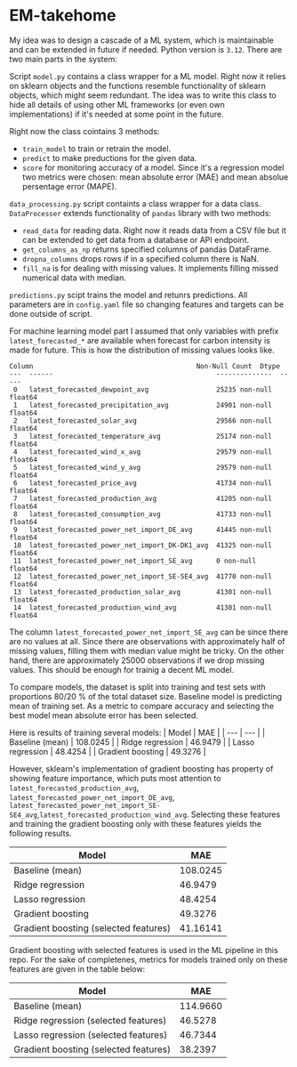 # EM-takehome

My idea was to design a cascade of a ML system, which is maintainable and can be extended in future if needed. Python version is `3.12`. There are two main parts in the system:

Script `model.py` contains a class wrapper for a ML model. Right now it relies on sklearn objects and the functions resemble functionality of sklearn objects, which might seem redundant. The idea was to write this class to hide all details of using other ML frameworks (or even own implementations) if it's needed at some point in the future.

Right now the class cointains 3 methods: 
- `train_model` to train or retrain the model. 
- `predict` to make preductions for the given data.
- `score` for monitoring accuracy of a model. Since it's a regression model two metrics were chosen: mean absolute error (MAE) and mean absolue persentage error (MAPE).


`data_processing.py` script containts a class wrapper for a data class. `DataProcesser` extends functionality of `pandas` library with two methods:
- `read_data` for reading data. Right now it reads data from a CSV file but it can be extended to get data from a database or API endpoint.
- `get_columns_as_np` returns specified columns of pandas DataFrame.
- `dropna_columns` drops rows if in a specified column there is NaN.
- `fill_na` is for dealing with missing values. It implements filling missed numerical data with median.

`predictions.py` scipt trains the model and retunrs predictions. All parameters are in `config.yaml` file so changing features and targets can be done outside of script.

For machine learning model part I assumed that only variables with prefix `latest_forecasted_*` are available when forecast for carbon intensity is made for future. This is how the distribution of missing values looks like.

```
Column                                         Non-Null Count  Dtype  
---  ------                                         --------------  -----  
 0   latest_forecasted_dewpoint_avg                 25235 non-null  float64
 1   latest_forecasted_precipitation_avg            24901 non-null  float64
 2   latest_forecasted_solar_avg                    29566 non-null  float64
 3   latest_forecasted_temperature_avg              25174 non-null  float64
 4   latest_forecasted_wind_x_avg                   29579 non-null  float64
 5   latest_forecasted_wind_y_avg                   29579 non-null  float64
 6   latest_forecasted_price_avg                    41734 non-null  float64
 7   latest_forecasted_production_avg               41205 non-null  float64
 8   latest_forecasted_consumption_avg              41733 non-null  float64
 9   latest_forecasted_power_net_import_DE_avg      41445 non-null  float64
 10  latest_forecasted_power_net_import_DK-DK1_avg  41325 non-null  float64
 11  latest_forecasted_power_net_import_SE_avg      0 non-null      float64
 12  latest_forecasted_power_net_import_SE-SE4_avg  41770 non-null  float64
 13  latest_forecasted_production_solar_avg         41301 non-null  float64
 14  latest_forecasted_production_wind_avg          41301 non-null  float64
```

The column `latest_forecasted_power_net_import_SE_avg` can be since there are no values at all. Since there are observations with approximately half of missing values, filling them with median value might be tricky. On the other hand, there are approximately 25000 observations if we drop missing values. This should be enough for trainig a decent ML model. 

To compare models, the dataset is split into training and test sets with proportions 80/20 % of the total dataset size. Baseline model is predicting mean of training set. As a metric to compare accuracy and selecting the best model mean absolute error has been selected. 

Here is results of training several models:
| Model | MAE |
| --- | --- |
| Baseline (mean) | 108.0245 |
| Ridge regression | 46.9479 |
| Lasso regression | 48.4254 |
| Gradient boosting | 49.3276 |

However, sklearn's implementation of gradient boosting has property of showing feature importance, which puts most attention to `latest_forecasted_production_avg`, `latest_forecasted_power_net_import_DE_avg`, `latest_forecasted_power_net_import_SE-SE4_avg`,`latest_forecasted_production_wind_avg`. Selecting these features and training the gradient boosting only with these features yields the following results. 

| Model | MAE |
| --- | --- |
| Baseline (mean) | 108.0245 |
| Ridge regression | 46.9479 |
| Lasso regression | 48.4254 |
| Gradient boosting | 49.3276 |
| Gradient boosting (selected features) | 41.16141 |

Gradient boosting with selected features is used in the ML pipeline in this repo. For the sake of completenes, metrics for models trained only on these features are given in the table below:

| Model | MAE |
| --- | --- |
| Baseline (mean) | 114.9660 |
| Ridge regression (selected features) | 46.5278 |
| Lasso regression (selected features) | 46.7344 |
| Gradient boosting (selected features) | 38.2397 |